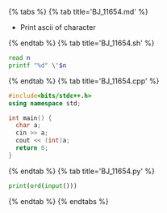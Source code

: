 {% tabs %}
{% tab title='BJ_11654.md' %}

* Print ascii of character

{% endtab %}
{% tab title='BJ_11654.sh' %}

```sh
read n
printf "%d" \'$n
```

{% endtab %}
{% tab title='BJ_11654.cpp' %}

```cpp
#include<bits/stdc++.h>
using namespace std;

int main() {
  char a;
  cin >> a;
  cout << (int)a;
  return 0;
}
```

{% endtab %}
{% tab title='BJ_11654.py' %}

```py
print(ord(input()))
```

{% endtab %}
{% endtabs %}